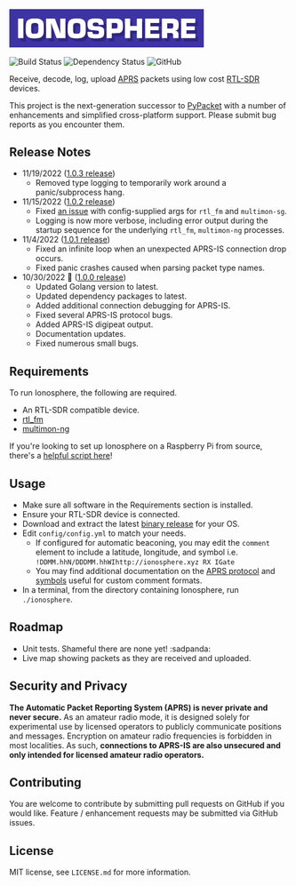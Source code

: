 <img src="./logo.png" alt="Ionosphere Logo" width="350">

![Build Status](https://github.com/cceremuga/ionosphere/actions/workflows/ci.yml/badge.svg) ![Dependency Status](https://github.com/cceremuga/ionosphere/actions/workflows/dependency-review.yml/badge.svg) ![GitHub](https://img.shields.io/github/license/cceremuga/ionosphere)

Receive, decode, log, upload [APRS](http://www.aprs.org/) packets using low cost [RTL-SDR](http://osmocom.org/projects/sdr/wiki/rtl-sdr) devices.

This project is the next-generation successor to [PyPacket](https://gihub.com/cceremuga/pypacket) with a number of enhancements and simplified cross-platform support. Please submit bug reports as you encounter them.

## Release Notes

* 11/19/2022 ([1.0.3 release](https://github.com/cceremuga/ionosphere/releases/tag/v1.0.3))
    * Removed type logging to temporarily work around a panic/subprocess hang.
* 11/15/2022 ([1.0.2 release](https://github.com/cceremuga/ionosphere/releases/tag/v1.0.2))
    * Fixed [an issue](https://github.com/cceremuga/ionosphere/issues/18) with config-supplied args for `rtl_fm` and `multimon-sg`.
    * Logging is now more verbose, including error output during the startup sequence for the underlying `rtl_fm`, `multimon-ng` processes.
* 11/4/2022 ([1.0.1 release](https://github.com/cceremuga/ionosphere/releases/tag/v1.0.1))
    * Fixed an infinite loop when an unexpected APRS-IS connection drop occurs.
    * Fixed panic crashes caused when parsing packet type names.
* 10/30/2022 🎃 ([1.0.0 release](https://github.com/cceremuga/ionosphere/releases/tag/v1.0.0))
    * Updated Golang version to latest.
    * Updated dependency packages to latest.
    * Added additional connection debugging for APRS-IS.
    * Fixed several APRS-IS protocol bugs.
    * Added APRS-IS digipeat output.
    * Documentation updates.
    * Fixed numerous small bugs.

## Requirements

To run Ionosphere, the following are required.

* An RTL-SDR compatible device.
* [rtl_fm](http://osmocom.org/projects/sdr/wiki/rtl-sdr)
* [multimon-ng](https://github.com/EliasOenal/multimon-ng)

If you're looking to set up Ionosphere on a Raspberry Pi from source, there's a [helpful script here](https://github.com/g7gpr/rpiionosphereinstaller)!

## Usage

* Make sure all software in the Requirements section is installed.
* Ensure your RTL-SDR device is connected.
* Download and extract the latest [binary release](https://github.com/cceremuga/ionosphere/releases/) for your OS.
* Edit `config/config.yml` to match your needs.
  * If configured for automatic beaconing, you may edit the `comment` element to include a latitude, longitude, and symbol i.e. `!DDMM.hhN/DDDMM.hhWIhttp://ionosphere.xyz RX IGate`
  * You may find additional documentation on the [APRS protocol](http://www.aprs.net/vm/DOS/PROTOCOL.HTM) and [symbols](http://www.aprs.org/symbols.html) useful for custom comment formats.
* In a terminal, from the directory containing Ionosphere, run `./ionosphere`.

## Roadmap

* Unit tests. Shameful there are none yet! :sadpanda:
* Live map showing packets as they are received and uploaded.

## Security and Privacy

**The Automatic Packet Reporting System (APRS) is never private and never secure.** As an amateur radio mode, it is designed solely for experimental use by licensed operators to publicly communicate positions and messages. Encryption on amateur radio frequencies is forbidden in most localities. As such, **connections to APRS-IS are also unsecured and only intended for licensed amateur radio operators.**

## Contributing

You are welcome to contribute by submitting pull requests on GitHub if you would like. Feature / enhancement requests may be submitted via GitHub issues.

## License

MIT license, see `LICENSE.md` for more information.
